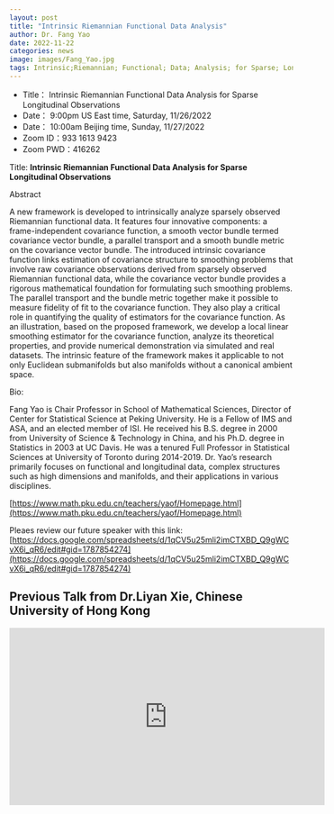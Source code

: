 ```yaml
---
layout: post
title: "Intrinsic Riemannian Functional Data Analysis"
author: Dr. Fang Yao 
date: 2022-11-22
categories: news
image: images/Fang_Yao.jpg
tags: Intrinsic;Riemannian; Functional; Data; Analysis; for Sparse; Longitudinal; Observations
---
```


- Title： Intrinsic Riemannian Functional Data Analysis for Sparse Longitudinal Observations
- Date： 9:00pm US East time, Saturday, 11/26/2022
- Date： 10:00am Beijing time, Sunday, 11/27/2022
- Zoom  ID：933 1613 9423
- Zoom PWD：416262


Title: **Intrinsic Riemannian Functional Data Analysis for Sparse Longitudinal Observations**

Abstract 

A new framework is developed to intrinsically analyze sparsely observed Riemannian functional data. It features four innovative components: a frame-independent covariance function, a smooth vector bundle termed covariance vector bundle, a parallel transport and a smooth bundle metric on the covariance vector bundle. The introduced intrinsic covariance function links estimation of covariance structure to smoothing problems that involve raw covariance observations  derived from sparsely observed Riemannian functional data, while the covariance vector bundle provides a rigorous mathematical foundation for formulating such smoothing problems. The parallel transport and the bundle metric together make it possible to measure fidelity of fit to the covariance function. They also play a critical role in quantifying the quality of estimators for the covariance function. As an illustration, based on the proposed framework, we develop a local linear smoothing estimator for the covariance function, analyze its theoretical properties, and provide numerical demonstration via simulated and real datasets.  The intrinsic feature of the framework makes it applicable to not only Euclidean submanifolds but also manifolds without a canonical ambient space.

Bio: 

Fang Yao is Chair Professor in School of Mathematical Sciences, Director of Center for Statistical Science at Peking University. He is a Fellow of IMS and ASA, and an elected member of ISI. He received his B.S. degree in 2000 from University of Science & Technology in China, and his Ph.D. degree in Statistics in 2003 at UC Davis. He was a tenured Full Professor in Statistical Sciences at University of Toronto during 2014-2019. Dr. Yao’s research primarily focuses on functional and longitudinal data, complex structures such as high dimensions and manifolds, and their applications in various disciplines.

[https://www.math.pku.edu.cn/teachers/yaof/Homepage.html](https://www.math.pku.edu.cn/teachers/yaof/Homepage.html)

Pleaes review our future speaker with this link: [https://docs.google.com/spreadsheets/d/1qCV5u25mli2imCTXBD_Q9gWCvX6i_qR6/edit#gid=1787854274](https://docs.google.com/spreadsheets/d/1qCV5u25mli2imCTXBD_Q9gWCvX6i_qR6/edit#gid=1787854274)


## Previous Talk from Dr.Liyan Xie, Chinese University of Hong Kong

<p align="center">
<iframe width="560" height="315" src="https://www.youtube.com/embed/cnpIyN3PSok" title="YouTube video player" frameborder="0" allow="accelerometer; autoplay; clipboard-write; encrypted-media; gyroscope; picture-in-picture" allowfullscreen></iframe>
</p>

